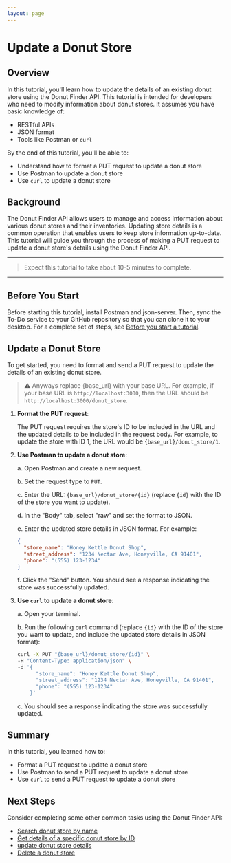 ```yaml
---
layout: page
---
```


# Update a Donut Store

## Overview

In this tutorial, you'll learn how to update the details of an existing donut store using the Donut Finder API. This tutorial is intended for developers who need to modify information about donut stores. It assumes you have basic knowledge of:

* RESTful APIs
* JSON format
* Tools like Postman or `curl`

By the end of this tutorial, you'll be able to:

* Understand how to format a PUT request to update a donut store
* Use Postman to update a donut store
* Use `curl` to update a donut store

## Background

The Donut Finder API allows users to manage and access information about various donut stores and their inventories. Updating store details is a common operation that enables users to keep store information up-to-date. This tutorial will guide you through the process of making a PUT request to update a donut store's details using the Donut Finder API.

---
> Expect this tutorial to take about 10-5 minutes to complete.
---

## Before You Start 

Before starting this tutorial, install Postman and json-server. Then, sync the To-Do service to your GitHub repository so that you can clone it to your desktop. For a complete set of steps, see [Before you start a tutorial](../before-you-start-tutorial.md).

## Update a Donut Store

To get started, you need to format and send a PUT request to update the details of an existing donut store.

> ⚠️ Anyways replace {base_url} with your base URL. For example, if your base URL is `http://localhost:3000`, then the URL should be `http://localhost:3000/donut_store`.

1. **Format the PUT request**:

    The PUT request requires the store's ID to be included in the URL and the updated details to be included in the request body. For example, to update the store with ID 1, the URL would be `{base_url}/donut_store/1`.

2. **Use Postman to update a donut store**:

    a. Open Postman and create a new request.

    b. Set the request type to `PUT`.

    c. Enter the URL: `{base_url}/donut_store/{id}` (replace `{id}` with the ID of the store you want to update).

    d. In the "Body" tab, select "raw" and set the format to JSON.

    e. Enter the updated store details in JSON format. For example:

    ```json
    {
      "store_name": "Honey Kettle Donut Shop",
      "street_address": "1234 Nectar Ave, Honeyville, CA 91401",
      "phone": "(555) 123-1234"
    }
    ```

    f. Click the "Send" button. You should see a response indicating the store was successfully updated.

3. **Use `curl` to update a donut store**:

    a. Open your terminal.

    b. Run the following `curl` command (replace `{id}` with the ID of the store you want to update, and include the updated store details in JSON format):

    ```bash
    curl -X PUT "{base_url}/donut_store/{id}" \
    -H "Content-Type: application/json" \
    -d '{
          "store_name": "Honey Kettle Donut Shop",
          "street_address": "1234 Nectar Ave, Honeyville, CA 91401",
          "phone": "(555) 123-1234"
        }'
    ```

    c. You should see a response indicating the store was successfully updated.

## Summary

In this tutorial, you learned how to:

* Format a PUT request to update a donut store
* Use Postman to send a PUT request to update a donut store
* Use `curl` to send a PUT request to update a donut store

## Next Steps

Consider completing some other common tasks using the Donut Finder API:

* [Search donut store by name](search-store-by-name.md)
* [Get details of a specific donut store by ID](get-donut-store-by-id.md)
* [update donut store details](update-a-store.md)
* [Delete a donut store](delete-store.md)
